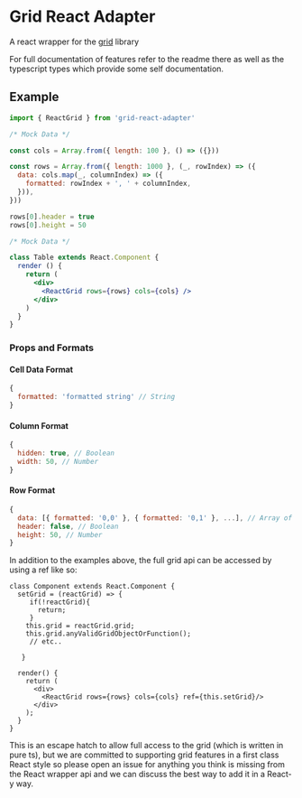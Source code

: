 
# Grid React Adapter

A react wrapper for the [grid](https://github.com/gridgrid/grid) library

For full documentation of features refer to the readme there as well as the typescript types which provide some self documentation. 

## Example

```jsx
import { ReactGrid } from 'grid-react-adapter'

/* Mock Data */

const cols = Array.from({ length: 100 }, () => ({}))

const rows = Array.from({ length: 1000 }, (_, rowIndex) => ({
  data: cols.map(_, columnIndex) => ({
    formatted: rowIndex + ', ' + columnIndex,
  })),
}))

rows[0].header = true
rows[0].height = 50

/* Mock Data */

class Table extends React.Component {
  render () {
    return (
      <div>
        <ReactGrid rows={rows} cols={cols} />
      </div>
    )
  }
}
```

### Props and Formats

#### Cell Data Format

```js
{
  formatted: 'formatted string' // String
}
```

#### Column Format

```js
{
  hidden: true, // Boolean
  width: 50, // Number
}
```

#### Row Format

```js
{
  data: [{ formatted: '0,0' }, { formatted: '0,1' }, ...], // Array of Cells
  header: false, // Boolean
  height: 50, // Number
}
```
  
In addition to the examples above, the full grid api can be accessed by using a ref like so:

```
class Component extends React.Component {
  setGrid = (reactGrid) => {
     if(!reactGrid){
       return;
     }
    this.grid = reactGrid.grid;
    this.grid.anyValidGridObjectOrFunction();  
     // etc..

   }
  
  render() {
    return (
      <div>
        <ReactGrid rows={rows} cols={cols} ref={this.setGrid}/>
      </div>
    );
  }
}
```

This is an escape hatch to allow full access to the grid (which is written in pure ts), but we are committed to supporting grid features in a first class React style so please open an issue for anything you think is missing from the React wrapper api and we can discuss the best way to add it in a React-y way.
